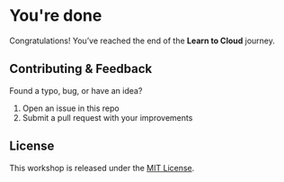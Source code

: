 # You're done

Congratulations! You’ve reached the end of the **Learn to Cloud** journey.

## Contributing & Feedback

Found a typo, bug, or have an idea?  

1. Open an issue in this repo  
2. Submit a pull request with your improvements

## License

This workshop is released under the [MIT License](https://opensource.org/licenses/MIT).